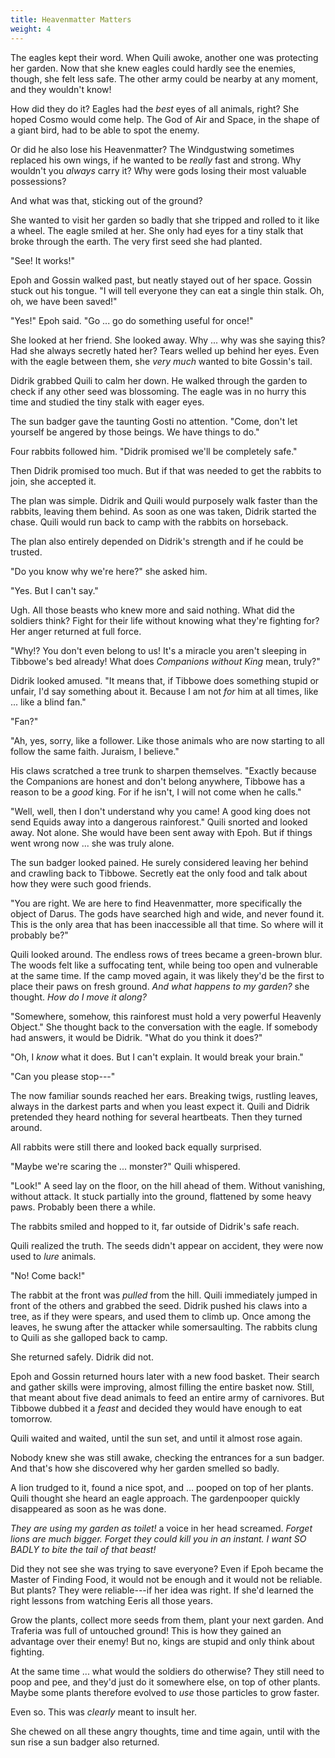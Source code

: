 ```yaml
---
title: Heavenmatter Matters
weight: 4
---
```

The eagles kept their word. When Quili awoke, another one was protecting her garden. Now that she knew eagles could hardly see the enemies, though, she felt less safe. The other army could be nearby at any moment, and they wouldn't know!

How did they do it? Eagles had the _best_ eyes of all animals, right? She hoped Cosmo would come help. The God of Air and Space, in the shape of a giant bird, had to be able to spot the enemy.

Or did he also lose his Heavenmatter? The Windgustwing sometimes replaced his own wings, if he wanted to be _really_ fast and strong. Why wouldn't you _always_ carry it? Why were gods losing their most valuable possessions?

And what was that, sticking out of the ground?

She wanted to visit her garden so badly that she tripped and rolled to it like a wheel. The eagle smiled at her. She only had eyes for a tiny stalk that broke through the earth. The very first seed she had planted.

"See! It works!"

Epoh and Gossin walked past, but neatly stayed out of her space. Gossin stuck out his tongue. "I will tell everyone they can eat a single thin stalk. Oh, oh, we have been saved!"

"Yes!" Epoh said. "Go ... go do something useful for once!"

She looked at her friend. She looked away. Why ... why was she saying this? Had she always secretly hated her? Tears welled up behind her eyes. Even with the eagle between them, she _very much_ wanted to bite Gossin's tail.

Didrik grabbed Quili to calm her down. He walked through the garden to check if any other seed was blossoming. The eagle was in no hurry this time and studied the tiny stalk with eager eyes.

The sun badger gave the taunting Gosti no attention. "Come, don't let yourself be angered by those beings. We have things to do."

Four rabbits followed him. "Didrik promised we'll be completely safe."

Then Didrik promised too much. But if that was needed to get the rabbits to join, she accepted it.

The plan was simple. Didrik and Quili would purposely walk faster than the rabbits, leaving them behind. As soon as one was taken, Didrik started the chase. Quili would run back to camp with the rabbits on horseback.

The plan also entirely depended on Didrik's strength and if he could be trusted.

"Do you know why we're here?" she asked him.

"Yes. But I can't say."

Ugh. All those beasts who knew more and said nothing. What did the soldiers think? Fight for their life without knowing what they're fighting for? Her anger returned at full force.

"Why!? You don't even belong to us! It's a miracle you aren't sleeping in Tibbowe's bed already! What does _Companions without King_ mean, truly?"

Didrik looked amused. "It means that, if Tibbowe does something stupid or unfair, I'd say something about it. Because I am not _for_ him at all times, like ... like a blind fan."

"Fan?"

"Ah, yes, sorry, like a follower. Like those animals who are now starting to all follow the same faith. Juraism, I believe."

His claws scratched a tree trunk to sharpen themselves. "Exactly because the Companions are honest and don't belong anywhere, Tibbowe has a reason to be a _good_ king. For if he isn't, I will not come when he calls."

"Well, well, then I don't understand why you came! A good king does not send Equids away into a dangerous rainforest." Quili snorted and looked away. Not alone. She would have been sent away with Epoh. But if things went wrong now ... she was truly alone.

The sun badger looked pained. He surely considered leaving her behind and crawling back to Tibbowe. Secretly eat the only food and talk about how they were such good friends.

"You are right. We are here to find Heavenmatter, more specifically the object of Darus. The gods have searched high and wide, and never found it. This is the only area that has been inaccessible all that time. So where will it probably be?"

Quili looked around. The endless rows of trees became a green-brown blur. The woods felt like a suffocating tent, while being too open and vulnerable at the same time. If the camp moved again, it was likely they'd be the first to place their paws on fresh ground. _And what happens to my garden?_ she thought. _How do I move it along?_

"Somewhere, somehow, this rainforest must hold a very powerful Heavenly Object." She thought back to the conversation with the eagle. If somebody had answers, it would be Didrik. "What do you think it does?"

"Oh, I _know_ what it does. But I can't explain. It would break your brain."

"Can you please stop---"

The now familiar sounds reached her ears. Breaking twigs, rustling leaves, always in the darkest parts and when you least expect it. Quili and Didrik pretended they heard nothing for several heartbeats. Then they turned around.

All rabbits were still there and looked back equally surprised.

"Maybe we're scaring the ... monster?" Quili whispered.

"Look!" A seed lay on the floor, on the hill ahead of them. Without vanishing, without attack. It stuck partially into the ground, flattened by some heavy paws. Probably been there a while.

The rabbits smiled and hopped to it, far outside of Didrik's safe reach.

Quili realized the truth. The seeds didn't appear on accident, they were now used to _lure_ animals.

"No! Come back!"

The rabbit at the front was _pulled_ from the hill. Quili immediately jumped in front of the others and grabbed the seed. Didrik pushed his claws into a tree, as if they were spears, and used them to climb up. Once among the leaves, he swung after the attacker while somersaulting. The rabbits clung to Quili as she galloped back to camp.

She returned safely. Didrik did not.

Epoh and Gossin returned hours later with a new food basket. Their search and gather skills were improving, almost filling the entire basket now. Still, that meant about five dead animals to feed an entire army of carnivores. But Tibbowe dubbed it a _feast_ and decided they would have enough to eat tomorrow.

Quili waited and waited, until the sun set, and until it almost rose again.

Nobody knew she was still awake, checking the entrances for a sun badger. And that's how she discovered why her garden smelled so badly.

A lion trudged to it, found a nice spot, and ... pooped on top of her plants. Quili thought she heard an eagle approach. The gardenpooper quickly disappeared as soon as he was done.

_They are using my garden as toilet!_ a voice in her head screamed. _Forget lions are much bigger. Forget they could kill you in an instant. I want SO BADLY to bite the tail of that beast!_

Did they not see she was trying to save everyone? Even if Epoh became the Master of Finding Food, it would not be enough and it would not be reliable. But plants? They were reliable---if her idea was right. If she'd learned the right lessons from watching Eeris all those years.

Grow the plants, collect more seeds from them, plant your next garden. And Traferia was full of untouched ground! This is how they gained an advantage over their enemy! But no, kings are stupid and only think about fighting.

At the same time ... what would the soldiers do otherwise? They still need to poop and pee, and they'd just do it somewhere else, on top of other plants. Maybe some plants therefore evolved to _use_ those particles to grow faster.

Even so. This was _clearly_ meant to insult her.

She chewed on all these angry thoughts, time and time again, until with the sun rise a sun badger also returned.